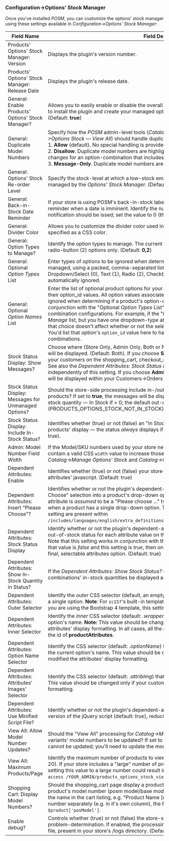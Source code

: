 ### Configuration->Options' Stock Manager 

Once you've installed _POSM_, you can customize the options' stock manager using these settings available in _Configuration->Options' Stock Manager_:

| Field Name | Field Description | Added |
| ---- | ---- | ---- |
| Products' Options' Stock Manager: Version | Displays the plugin's version number. | &nbsp; |
| Products' Options' Stock Manager: Release Date | Displays the plugin's release date. | &nbsp; |
| General: Enable Products' Options' Stock Manager? | Allows you to easily enable or disable the overall _POSM_ functionality in your store. This allows you to install the plugin and create your managed options before the store-side processing begins. (Default: **true**) | v1.5.7 |
| General: Duplicate Model Numbers | Specify how the _POSM_ admin-level tools (_Catalog->Manage Options' Stock_ and _Catalog->Options Stock — View All_) should handle duplicate model numbers. Choose from<br>1\. **Allow** <span class="smaller">(default)</span>. No special handling is provided. Duplicate model numbers are allowed.<br>2\. **Disallow**. Duplicate model numbers are highlighted in the tools' display; you cannot save changes for an option-combination that includes a duplicate model number.<br>3\. **Message-Only**. Duplicate model numbers are highlighted, but duplicate values **can** be saved. | v2.1.0 |
| General: Options' Stock Re-order Level | Specify the stock-level at which a low-stock email should be sent, if configured, for any products managed by the _Options' Stock Manager_. (Default: 5) | &nbsp; |
| General: Back-in-Stock Date Reminder | If your store is using POSM's back-in-stock labels with availability dates, you might want a reminder when a date is imminent. Identify the number of days prior to any expiration that the notification should be issed; set the value to 0 (the default) if you do not want a reminder. | v2.3.0 |
| General: Divider Color | Allows you to customize the divider color used in the [Catalog->Manage Options' Stock](./admin_interfaces.md#catalog-manage-options-stock) tool, specified as a CSS color. | &nbsp; |
| General: Option Types to Manage? | Identify the option types to manage. The current version of the plugin supports dropdown (0) and radio-button (2) options only. (Default: **0,2**) | &nbsp; |
| General: Optional _Option Types_ List | Enter types of options to be ignored when determining if a product's option-combination is managed, using a packed, comma-separated list. The built-in Zen Cart option types are Dropdown/Select (0), Text (1), Radio (2), Checkbox (3) and File (4) — Read-Only (5) options are automatically ignored. | v1.5.2 |
| General: Optional _Option Names_ List | Enter the list of optional product options for your store, using a packed, comma-separated list of their option_id values. All option values associated with the options that you identify here are ignored when determining if a product's option-combination is managed. Use this value in conjunction with the "Optional _Option Types_ List" to further refine your store's option-combination configurations. For example, if the "Dropdown" option type is in your _Option Types to Manage_ list, but you have one dropdown-type attribute that defines a "Gift Wrapping" choice, that choice doesn't affect whether or not the selected option-combination is in- or out-of-stock. You'd list that option's `option_id` value here to have it excluded from the _POSM_ option-combinations. | v1.5.2 |
| Stock Status Display: Show Messages? | Choose where (Store Only, Admin Only, Both or Neither) the _POSM_ in-/out-of-stock messages will be displayed. (Default: Both). If you choose **Store Only** or **Both**, this status will be displayed to your customers on the shopping_cart, checkout_confirmation and account_history_info pages. See also the _Dependent Attributes: Stock Status Display_ setting, below, which operates independently of this setting. If you choose **Admin Only** or **Both**, the in-/out-of-stock messages will be displayed within your Customers->Orders details display, invoices and packing slips. | v1.6.1 |
| Stock Status Display: Messages for Unmanaged Options? | Should the store-side processing include in-/out-of-stock messages for non-POSM-managed products? If set to **true**, the messages will be displayed depending on the unmanaged product's stock quantity — In Stock if > 0; the default out-of-stock message (PRODUCTS_OPTIONS_STOCK_NOT_IN_STOCK), otherwise. | v1.6.1 |
| Stock Status Display: Include In-Stock Status? | Identifies whether (true) or not (false) an "In Stock" status should be included with the store-side products' display — the status _always_ displays if an option-combination is out-of-stock. (Default: true). | &nbsp; |
| Admin: Model Number Field Width | If the Model/SKU numbers used by your store need more space to display, update this setting to contain a valid CSS `width` value to increase those inputs' width. The setting is used in both _Catalog->Manage Options' Stock_ and _Catalog->Options' Stock — View All_. (Default: 9em) | v2.1.8 |
| Dependent Attributes: Enable | Identifies whether (true) or not (false) your store-side processing should include the dependent-attributes' javascript. (Default: true) | &nbsp; |
| Dependent Attributes: Insert "Please Choose"? | Identifies whether or not the plugin's dependent-attributes processing should insert a "Please Choose" selection into a product's drop-down options. If _false_, the first option value for each attribute is _assumed_ to be a "Please choose …" type value. **Note:** This setting **_does not_** apply when a product has a single drop-down option. The language-file constants associated with this setting are present within `/includes/languages/english/extra_definitions/products_options_stock_extra_definitions.php`. | &nbsp; |
| Dependent Attributes: Stock Status Display | Identify whether or not the plugin's dependent-attributes processing should include the in- or out-of-stock status for each attribute value on the final (or only), selectable attributes option. Note that this setting works in conjunction with the value you set for **Show In-Stock Status?**; if that value is _false_ and this setting is _true_, then only out-of-stock status will be displayed on the final, selectable attributes option. (Default: true) | &nbsp; |
| Dependent Attributes: Show In-Stock Quantity in Status? | If the _Dependent Attributes: Show Stock Status?_ setting (see above) is **true**, should the option-combinations' in-stock quantities be displayed as part of the status? (Default: true) | v1.5.6 |
| Dependent Attributes: Outer Selector | Identify the *outer* CSS selector (default, an empty string) that wraps ***all*** elements associated with a single option.  **Note**: For `zc157`'s built-in templates, this value should be set to `.attribBlock`.  If you are using the Bootstrap 4 template, this setting should remain as an empty string.| v4.2.0 |
| Dependent Attributes: Inner Selector | Identify the *inner* CSS selector (default: _.wrapperAttribsOptions_) that contains, at a minimum, each option's name. **Note:** This value should be changed _only_ if your custom template has modified the attributes' display formatting. In all cases, all the attributes must reside in an HTML container with the id of **productAttributes**. | v1.4.0 |
| Dependent Attributes: Option Name Selector | Identify the CSS selector (default: *.optionName*) that identifies the in-line element that contains the current option's name.  This value should be changed only if your custom template has modified the attributes' display formatting. | v4.2.0 |
| Dependent Attributes: Attributes' Images' Selector | Identify the CSS selector (default: *.attribImg*) that wraps, if configured, each attribute's image.  This value should be changed only if your custom template has modified the attributes' display formatting. | v4.2.0 |
| Dependent Attributes: Use Minified Script File? | Identify whether or not the plugin's dependent-attributes processing should load the minified version of the jQuery script (default: _true_), reducing the page-load time for a product's page. | v1.5.5 |
| View All: Allow Model Number Updates? | Should the "View All" processing for _Catalog->Manage Options' Stock_ enable the managed variants' model numbers to be updated? If set to **false**, the model numbers are displayed but cannot be updated; you'll need to update the model numbers on a product-by-product basis. | v1.6.1 |
| View All: Maximum Products/Page | Identify the maximum number of products to view per page in the "View All" processing (default: 20). If your store includes a "large" number of products and/or variants that are _POSM_-managed, setting this value to a large number could result in the message `You don't have permission to access /YOUR_ADMIN/products_options_stock_view_all.php on this server.`. | v2.0.1 |
| Shopping Cart: Display Model Numbers? | Should the shopping_cart page display a product's model-number? If you choose `true`, a product's model number (posm model/base model if a posm model is not defined) is appended to the name in the cart listing, e.g. "Product Name [model]".  If you prefer to handle the model-number separately (e.g. in it's own column), the POSM model (if it exists) is available in `$product['posModel']`. | v4.0.0 |
| Enable debug? | Controls whether (true) or not (false) the store-side processing should create debug-log files for problem-determination. If enabled, the processing will write records to a myDEBUG-POSM-*.log file, present in your store's /logs directory. (Default: false) | &nbsp; |
